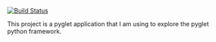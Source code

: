 [![Build Status](https://travis-ci.org/sdinc/viz3d.svg?branch=master)](https://travis-ci.org/sdinc/viz3d)

This project is a pyglet application that I am using to explore the pyglet python framework.
